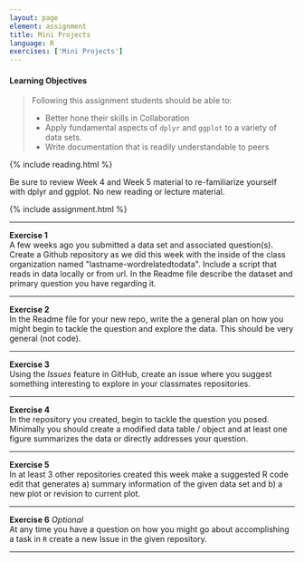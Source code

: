 ```yaml
---
layout: page
element: assignment
title: Mini Projects                
language: R
exercises: ['Mini Projects']
---
```


#### Learning Objectives

> Following this assignment students should be able to:
>
> *   Better hone their skills in Collaboration
> *   Apply fundamental aspects of `dplyr` and `ggplot` to a variety of data sets.
> *   Write documentation that is readily understandable to peers

{% include reading.html %}

Be sure to review Week 4 and Week 5 material to re-familiarize yourself with dplyr and ggplot. No new reading or lecture material.



{% include assignment.html %}

<!-- End of Assignments Template - Be sure to keep the include statements -->

****

**Exercise 1**    
A few weeks ago you submitted a data set and associated question(s). Create a Github repository as we did this week with the inside of the class organization named "lastname-wordrelatedtodata". Include a script that reads in data locally or from url. In the Readme file describe the dataset and primary question you have regarding it.

---

**Exercise 2**    
In the Readme file for your new repo, write the a general plan on how you might begin to tackle the question and explore the data. This should be very general (not code).

---

**Exercise 3**     
Using the _Issues_ feature in GitHub, create an issue where you suggest something interesting to explore in your classmates repositories.

---

**Exercise 4**     
In the repository you created, begin to tackle the question you posed. Minimally you should create a modified data table / object and at least one figure summarizes the data or directly addresses your question.

---

**Exercise 5**      
In at least 3 other repositories created this week make a suggested R code edit that generates a) summary information of the given data set and b) a new plot or revision to current plot.

---


**Exercise 6** _Optional_     
At any time you have a question on how you might go about accomplishing a task in `R` create a new Issue in the given repository.

---
